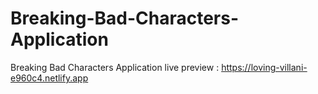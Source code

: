 # Breaking-Bad-Characters-Application
Breaking Bad Characters Application live preview : https://loving-villani-e960c4.netlify.app
